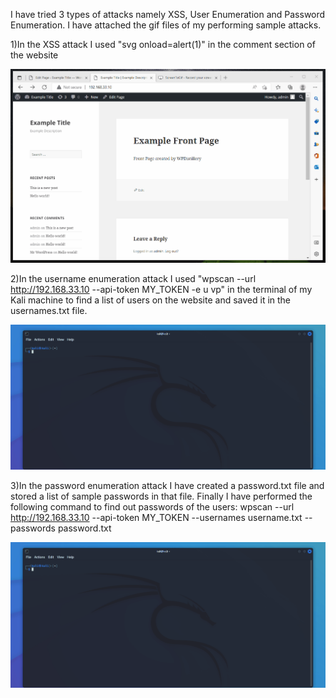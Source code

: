 I have tried 3 types of attacks namely XSS, User Enumeration and Password Enumeration. I have attached the gif files of my performing sample attacks.

1)In the XSS attack I used "svg onload=alert(1)" in the comment section of the website
  
  <img src="XSS.gif" width="800">
  
2)In the username enumeration attack I used 
  "wpscan --url http://192.168.33.10 --api-token MY_TOKEN -e u vp" 
  in the terminal of my Kali machine to find a list of users on the website and saved it in the usernames.txt file.
  
  <img src="Username_enum.gif" width="800">
  
3)In the password enumeration attack I have created a password.txt file and stored a list of sample passwords in that file. 
  Finally I have performed the following command to find out passwords of the users: 
  wpscan --url http://192.168.33.10 --api-token MY_TOKEN --usernames username.txt --passwords password.txt

<img src="password_enum.gif" width="800">
